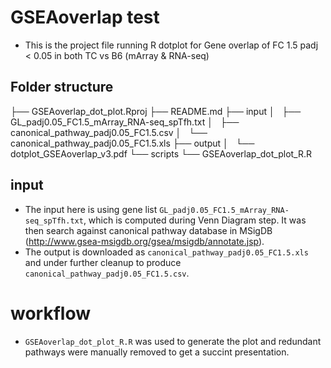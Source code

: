 # GSEAoverlap test
- This is the project file running R dotplot for Gene overlap of FC 1.5 padj < 0.05 in both TC vs B6 (mArray & RNA-seq)

## Folder structure
├── GSEAoverlap_dot_plot.Rproj
├── README.md
├── input
│   ├── GL_padj0.05_FC1.5_mArray_RNA-seq_spTfh.txt
│   ├── canonical_pathway_padj0.05_FC1.5.csv
│   └── canonical_pathway_padj0.05_FC1.5.xls
├── output
│   └── dotplot_GSEAoverlap_v3.pdf
└── scripts
    └── GSEAoverlap_dot_plot_R.R



## input 
- The input here is using gene list `GL_padj0.05_FC1.5_mArray_RNA-seq_spTfh.txt`, which is computed during Venn Diagram step. It was then search against canonical pathway database in MSigDB (http://www.gsea-msigdb.org/gsea/msigdb/annotate.jsp).
- The output is downloaded as `canonical_pathway_padj0.05_FC1.5.xls` and under further cleanup to produce `canonical_pathway_padj0.05_FC1.5.csv`. 

# workflow
- `GSEAoverlap_dot_plot_R.R` was used to generate the plot and redundant pathways were manually removed to get a succint presentation.
